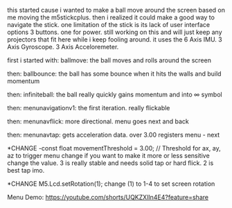 this started cause i wanted to make a ball move around the screen based on me moving the m5stickcplus. 
then i realized it could make a good way to navigate the stick.
one limitation of the stick is its lack of user interface options 3 buttons. one for power.
still working on this and will just keep any projectors that fit here while i keep fooling around.
it uses the 6 Axis IMU. 3 Axis Gyroscope. 3 Axis Acceloremeter.

first i started with: 
ballmove: the ball moves and rolls around the screen

then:
ballbounce: the ball has some bounce when it hits the walls and build momentum

then:
infiniteball: the ball really quickly gains momentum and  into ∞ symbol

then:
menunavigationv1: the first iteration. really flickable

then:
menunavflick: more directional. menu goes next and back

then:
menunavtap: gets acceleration data. over 3.00 registers menu - next

  *CHANGE -const float movementThreshold = 3.00; // Threshold for ax, ay, az to trigger menu change
        if you want to make it more or less sensitive change the value. 3 is really stable and needs solid tap or hard flick. 2 is best tap imo. 

  *CHANGE M5.Lcd.setRotation(1); change (1) to 1-4 to set screen rotation

Menu Demo: https://youtube.com/shorts/UQKZXIln4E4?feature=share

